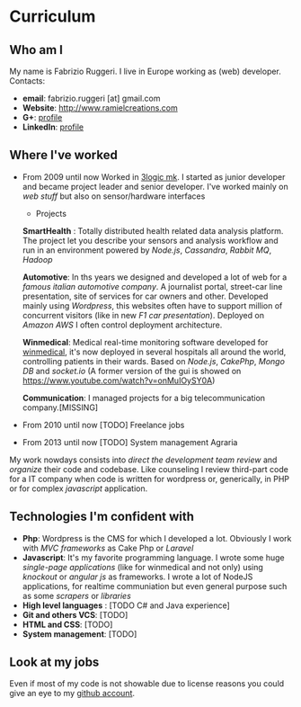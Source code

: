 # Curriculum

## Who am I
My name is Fabrizio Ruggeri. I live in Europe working as (web) developer.
Contacts:
 - **email**: fabrizio.ruggeri [at] gmail.com
 - **Website**: <http://www.ramielcreations.com>
 - **G+**: [profile](https://plus.google.com/u/0/+FabrizioRuggeri/)
 - **LinkedIn**: [profile](https://www.linkedin.com/pub/fabrizio-ruggeri/62/b61/7aa)

## Where I've worked

- From 2009 until now
Worked in [3logic mk](http://www.3logic.it). I started as junior developer and became project leader and senior developer. I've worked mainly on  _web stuff_ but also on sensor/hardware interfaces
  -  Projects
    
    **SmartHealth** : Totally distributed health related data analysis platform. The project let you describe your sensors and analysis workflow and run in an environment powered by *Node.js*, *Cassandra*, *Rabbit MQ*, *Hadoop*

    **Automotive**: In ths years we designed and developed a lot of web for a *famous italian automotive company*.
    A journalist portal, street-car line presentation, site of services for car owners and other. Developed mainly using *Wordpress*, this websites often have to support million of concurrent visitors (like in new *F1 car presentation*). Deployed on *Amazon AWS* I often control deployment architecture.

    **Winmedical**: Medical real-time monitoring software developed for [winmedical](http://www.winmedical.com/), it's now deployed in several hospitals all around the world, controlling patients in their wards. Based on *Node.js*, *CakePhp*, *Mongo DB* and *socket.io* (A former version of the gui is showed on <https://www.youtube.com/watch?v=onMuIOySY0A>)
	
	**Communication**: I managed projects for a big telecommunication company.[MISSING]

- From 2010 until now
	[TODO] Freelance jobs

- From 2013 until now
	[TODO] System management Agraria

My work nowdays consists into *direct the development team* *review* and *organize* their code and codebase. Like counseling I review third-part code for a IT company when code is written for wordpress or, generically, in PHP or for complex *javascript* application.

## Technologies I'm confident with
 - **Php**: Wordpress is the CMS for which I developed a lot. Obviously I work with *MVC frameworks* as Cake Php or *Laravel*
 - **Javascript**: It's my favorite programming language. I wrote some huge *single-page applications* (like for winmedical and not only) using *knockout* or *angular js* as frameworks.
I wrote a lot of NodeJS applications, for realtime communiation but even general purpose such as some *scrapers* or *libraries*
 - **High level languages** : [TODO C# and Java experience]
 - **Git and others VCS**: [TODO]
 - **HTML and CSS**: [TODO]
 - **System management**: [TODO]

## Look at my jobs
Even if most of my code is not showable due to license reasons you could give an eye to my [github account](https://github.com/ramiel).